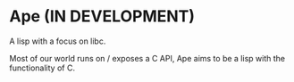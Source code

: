 # Ape (**IN DEVELOPMENT**)
A lisp with a focus on libc.

Most of our world runs on / exposes a C API, Ape aims to be a lisp with the functionality of C.
